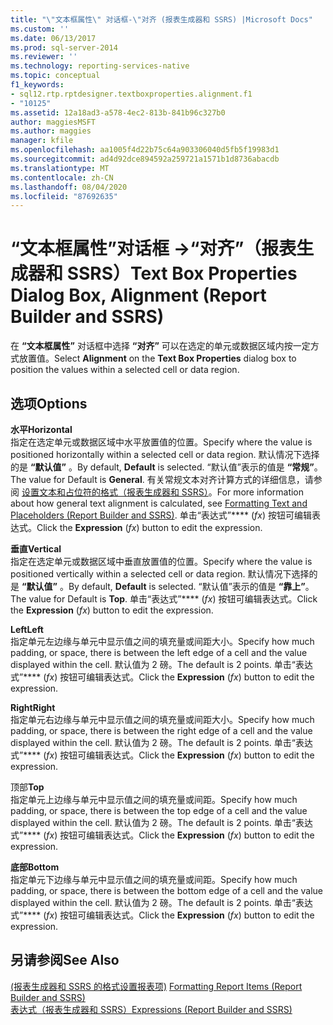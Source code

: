 ```yaml
---
title: "\"文本框属性\" 对话框-\"对齐 (报表生成器和 SSRS) |Microsoft Docs"
ms.custom: ''
ms.date: 06/13/2017
ms.prod: sql-server-2014
ms.reviewer: ''
ms.technology: reporting-services-native
ms.topic: conceptual
f1_keywords:
- sql12.rtp.rptdesigner.textboxproperties.alignment.f1
- "10125"
ms.assetid: 12a18ad3-a578-4ec2-813b-841b96c327b0
author: maggiesMSFT
ms.author: maggies
manager: kfile
ms.openlocfilehash: aa1005f4d22b75c64a903306040d5fb5f19983d1
ms.sourcegitcommit: ad4d92dce894592a259721a1571b1d8736abacdb
ms.translationtype: MT
ms.contentlocale: zh-CN
ms.lasthandoff: 08/04/2020
ms.locfileid: "87692635"
---
```

# <a name="text-box-properties-dialog-box-alignment-report-builder-and-ssrs"></a><span data-ttu-id="73212-102">“文本框属性”对话框 -&gt;“对齐”（报表生成器和 SSRS）</span><span class="sxs-lookup"><span data-stu-id="73212-102">Text Box Properties Dialog Box, Alignment (Report Builder and SSRS)</span></span>
  <span data-ttu-id="73212-103">在 **“文本框属性”** 对话框中选择 **“对齐”** 可以在选定的单元或数据区域内按一定方式放置值。</span><span class="sxs-lookup"><span data-stu-id="73212-103">Select **Alignment** on the **Text Box Properties** dialog box to position the values within a selected cell or data region.</span></span>  
  
## <a name="options"></a><span data-ttu-id="73212-104">选项</span><span class="sxs-lookup"><span data-stu-id="73212-104">Options</span></span>  
 <span data-ttu-id="73212-105">**水平**</span><span class="sxs-lookup"><span data-stu-id="73212-105">**Horizontal**</span></span>  
 <span data-ttu-id="73212-106">指定在选定单元或数据区域中水平放置值的位置。</span><span class="sxs-lookup"><span data-stu-id="73212-106">Specify where the value is positioned horizontally within a selected cell or data region.</span></span> <span data-ttu-id="73212-107">默认情况下选择的是 **“默认值”** 。</span><span class="sxs-lookup"><span data-stu-id="73212-107">By default, **Default** is selected.</span></span> <span data-ttu-id="73212-108">“默认值”表示的值是 **“常规”**。</span><span class="sxs-lookup"><span data-stu-id="73212-108">The value for Default is **General**.</span></span> <span data-ttu-id="73212-109">有关常规文本对齐计算方式的详细信息，请参阅 [设置文本和占位符的格式（报表生成器和 SSRS）](report-design/formatting-text-and-placeholders-report-builder-and-ssrs.md)。</span><span class="sxs-lookup"><span data-stu-id="73212-109">For more information about how general text alignment is calculated, see [Formatting Text and Placeholders &#40;Report Builder and SSRS&#41;](report-design/formatting-text-and-placeholders-report-builder-and-ssrs.md).</span></span> <span data-ttu-id="73212-110">单击“表达式”\*\*\*\* (*fx*) 按钮可编辑表达式。</span><span class="sxs-lookup"><span data-stu-id="73212-110">Click the **Expression** (*fx*) button to edit the expression.</span></span>  
  
 <span data-ttu-id="73212-111">**垂直**</span><span class="sxs-lookup"><span data-stu-id="73212-111">**Vertical**</span></span>  
 <span data-ttu-id="73212-112">指定在选定单元或数据区域中垂直放置值的位置。</span><span class="sxs-lookup"><span data-stu-id="73212-112">Specify where the value is positioned vertically within a selected cell or data region.</span></span> <span data-ttu-id="73212-113">默认情况下选择的是 **“默认值”** 。</span><span class="sxs-lookup"><span data-stu-id="73212-113">By default, **Default** is selected.</span></span> <span data-ttu-id="73212-114">“默认值”表示的值是 **“靠上”**。</span><span class="sxs-lookup"><span data-stu-id="73212-114">The value for Default is **Top**.</span></span> <span data-ttu-id="73212-115">单击“表达式”\*\*\*\* (*fx*) 按钮可编辑表达式。</span><span class="sxs-lookup"><span data-stu-id="73212-115">Click the **Expression** (*fx*) button to edit the expression.</span></span>  
  
 <span data-ttu-id="73212-116">**Left**</span><span class="sxs-lookup"><span data-stu-id="73212-116">**Left**</span></span>  
 <span data-ttu-id="73212-117">指定单元左边缘与单元中显示值之间的填充量或间距大小。</span><span class="sxs-lookup"><span data-stu-id="73212-117">Specify how much padding, or space, there is between the left edge of a cell and the value displayed within the cell.</span></span> <span data-ttu-id="73212-118">默认值为 2 磅。</span><span class="sxs-lookup"><span data-stu-id="73212-118">The default is 2 points.</span></span> <span data-ttu-id="73212-119">单击“表达式”\*\*\*\* (*fx*) 按钮可编辑表达式。</span><span class="sxs-lookup"><span data-stu-id="73212-119">Click the **Expression** (*fx*) button to edit the expression.</span></span>  
  
 <span data-ttu-id="73212-120">**Right**</span><span class="sxs-lookup"><span data-stu-id="73212-120">**Right**</span></span>  
 <span data-ttu-id="73212-121">指定单元右边缘与单元中显示值之间的填充量或间距大小。</span><span class="sxs-lookup"><span data-stu-id="73212-121">Specify how much padding, or space, there is between the right edge of a cell and the value displayed within the cell.</span></span> <span data-ttu-id="73212-122">默认值为 2 磅。</span><span class="sxs-lookup"><span data-stu-id="73212-122">The default is 2 points.</span></span> <span data-ttu-id="73212-123">单击“表达式”\*\*\*\* (*fx*) 按钮可编辑表达式。</span><span class="sxs-lookup"><span data-stu-id="73212-123">Click the **Expression** (*fx*) button to edit the expression.</span></span>  
  
 <span data-ttu-id="73212-124">顶部</span><span class="sxs-lookup"><span data-stu-id="73212-124">**Top**</span></span>  
 <span data-ttu-id="73212-125">指定单元上边缘与单元中显示值之间的填充量或间距。</span><span class="sxs-lookup"><span data-stu-id="73212-125">Specify how much padding, or space, there is between the top edge of a cell and the value displayed within the cell.</span></span> <span data-ttu-id="73212-126">默认值为 2 磅。</span><span class="sxs-lookup"><span data-stu-id="73212-126">The default is 2 points.</span></span> <span data-ttu-id="73212-127">单击“表达式”\*\*\*\* (*fx*) 按钮可编辑表达式。</span><span class="sxs-lookup"><span data-stu-id="73212-127">Click the **Expression** (*fx*) button to edit the expression.</span></span>  
  
 <span data-ttu-id="73212-128">**底部**</span><span class="sxs-lookup"><span data-stu-id="73212-128">**Bottom**</span></span>  
 <span data-ttu-id="73212-129">指定单元下边缘与单元中显示值之间的填充量或间距。</span><span class="sxs-lookup"><span data-stu-id="73212-129">Specify how much padding, or space, there is between the bottom edge of a cell and the value displayed within the cell.</span></span> <span data-ttu-id="73212-130">默认值为 2 磅。</span><span class="sxs-lookup"><span data-stu-id="73212-130">The default is 2 points.</span></span> <span data-ttu-id="73212-131">单击“表达式”\*\*\*\* (*fx*) 按钮可编辑表达式。</span><span class="sxs-lookup"><span data-stu-id="73212-131">Click the **Expression** (*fx*) button to edit the expression.</span></span>  
  
## <a name="see-also"></a><span data-ttu-id="73212-132">另请参阅</span><span class="sxs-lookup"><span data-stu-id="73212-132">See Also</span></span>  
 <span data-ttu-id="73212-133">[&#40;报表生成器和 SSRS 的格式设置报表项&#41;](report-design/formatting-report-items-report-builder-and-ssrs.md) </span><span class="sxs-lookup"><span data-stu-id="73212-133">[Formatting Report Items &#40;Report Builder and SSRS&#41;](report-design/formatting-report-items-report-builder-and-ssrs.md) </span></span>  
 [<span data-ttu-id="73212-134">表达式（报表生成器和 SSRS）</span><span class="sxs-lookup"><span data-stu-id="73212-134">Expressions &#40;Report Builder and SSRS&#41;</span></span>](report-design/expressions-report-builder-and-ssrs.md)  
  
  

